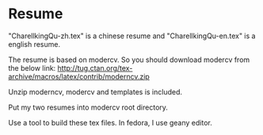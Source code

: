 Resume
======
"CharellkingQu-zh.tex" is a chinese resume and "CharellkingQu-en.tex" is
a english resume.

The resume is based on modercv. So you should download modercv from the below link:
http://tug.ctan.org/tex-archive/macros/latex/contrib/moderncv.zip

Unzip moderncv, modercv and templates is included.

Put my two resumes into modercv root directory.

Use a tool to build these tex files. In fedora, I use geany editor.
